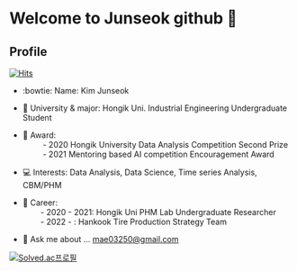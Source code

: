 # Welcome to Junseok github 👋

## Profile

[![Hits](https://hits.seeyoufarm.com/api/count/incr/badge.svg?url=https%3A%2F%2Fgithub.com%2Fjunseok-0505&count_bg=%2379C83D&title_bg=%23555555&icon=&icon_color=%23E7E7E7&title=hits&edge_flat=false)](https://hits.seeyoufarm.com)

- :bowtie: Name: Kim Junseok
- 🏫 University & major: Hongik Uni. Industrial Engineering Undergraduate Student
- :tada: Award: <br>
&nbsp;&nbsp;&nbsp;&nbsp;&nbsp;&nbsp;&nbsp;&nbsp; - 2020 Hongik University Data Analysis Competition Second Prize <br>
&nbsp;&nbsp;&nbsp;&nbsp;&nbsp;&nbsp;&nbsp;&nbsp; - 2021 Mentoring based AI competition Encouragement Award
- :computer:  Interests: Data Analysis, Data Science, Time series Analysis, CBM/PHM
- :runner:  Career: <br>
&nbsp;&nbsp;&nbsp;&nbsp;&nbsp;&nbsp;&nbsp;&nbsp;- 2020 - 2021: Hongik Uni PHM Lab Undergraduate Researcher <br>
&nbsp;&nbsp;&nbsp;&nbsp;&nbsp;&nbsp;&nbsp;&nbsp;- 2022 - : Hankook Tire Production Strategy Team

- 💬 Ask me about ... mae03250@gmail.com


[![Solved.ac프로필](http://mazassumnida.wtf/api/v2/generate_badge?boj=kjs1289)](https://solved.ac/kjs1289)

